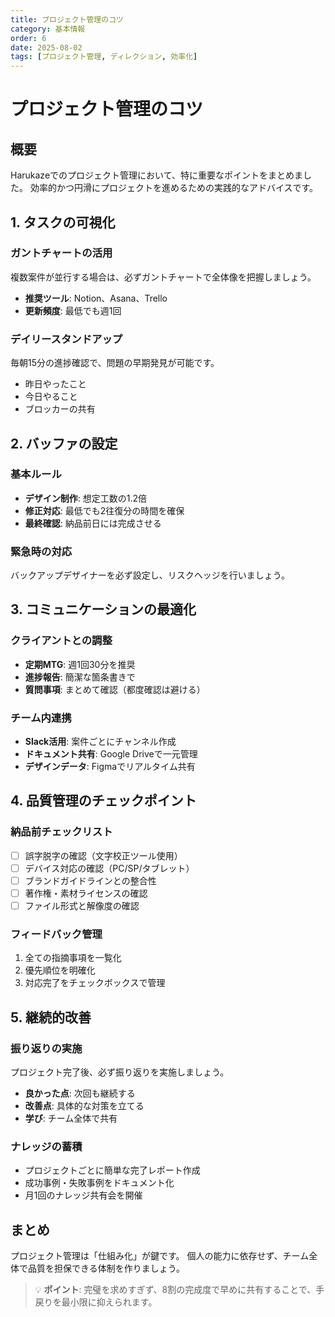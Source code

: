 ```yaml
---
title: プロジェクト管理のコツ
category: 基本情報
order: 6
date: 2025-08-02
tags: [プロジェクト管理, ディレクション, 効率化]
---
```


# プロジェクト管理のコツ

## 概要

Harukazeでのプロジェクト管理において、特に重要なポイントをまとめました。
効率的かつ円滑にプロジェクトを進めるための実践的なアドバイスです。

## 1. タスクの可視化

### ガントチャートの活用
複数案件が並行する場合は、必ずガントチャートで全体像を把握しましょう。
- **推奨ツール**: Notion、Asana、Trello
- **更新頻度**: 最低でも週1回

### デイリースタンドアップ
毎朝15分の進捗確認で、問題の早期発見が可能です。
- 昨日やったこと
- 今日やること
- ブロッカーの共有

## 2. バッファの設定

### 基本ルール
- **デザイン制作**: 想定工数の1.2倍
- **修正対応**: 最低でも2往復分の時間を確保
- **最終確認**: 納品前日には完成させる

### 緊急時の対応
バックアップデザイナーを必ず設定し、リスクヘッジを行いましょう。

## 3. コミュニケーションの最適化

### クライアントとの調整
- **定期MTG**: 週1回30分を推奨
- **進捗報告**: 簡潔な箇条書きで
- **質問事項**: まとめて確認（都度確認は避ける）

### チーム内連携
- **Slack活用**: 案件ごとにチャンネル作成
- **ドキュメント共有**: Google Driveで一元管理
- **デザインデータ**: Figmaでリアルタイム共有

## 4. 品質管理のチェックポイント

### 納品前チェックリスト
- [ ] 誤字脱字の確認（文字校正ツール使用）
- [ ] デバイス対応の確認（PC/SP/タブレット）
- [ ] ブランドガイドラインとの整合性
- [ ] 著作権・素材ライセンスの確認
- [ ] ファイル形式と解像度の確認

### フィードバック管理
1. 全ての指摘事項を一覧化
2. 優先順位を明確化
3. 対応完了をチェックボックスで管理

## 5. 継続的改善

### 振り返りの実施
プロジェクト完了後、必ず振り返りを実施しましょう。
- **良かった点**: 次回も継続する
- **改善点**: 具体的な対策を立てる
- **学び**: チーム全体で共有

### ナレッジの蓄積
- プロジェクトごとに簡単な完了レポート作成
- 成功事例・失敗事例をドキュメント化
- 月1回のナレッジ共有会を開催

## まとめ

プロジェクト管理は「仕組み化」が鍵です。
個人の能力に依存せず、チーム全体で品質を担保できる体制を作りましょう。

> 💡 **ポイント**: 完璧を求めすぎず、8割の完成度で早めに共有することで、手戻りを最小限に抑えられます。